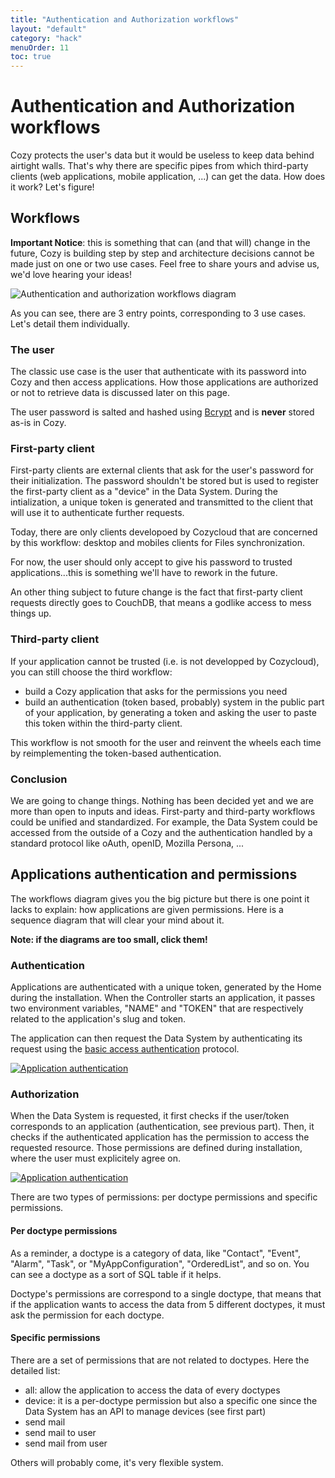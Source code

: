 ```yaml
---
title: "Authentication and Authorization workflows"
layout: "default"
category: "hack"
menuOrder: 11
toc: true
---
```


# Authentication and Authorization workflows

Cozy protects the user's data but it would be useless to keep data behind airtight walls. That's why there are specific pipes from which third-party clients (web applications, mobile application, ...) can get the data. How does it work? Let's figure!


## Workflows
**Important Notice**: this is something that can (and that will) change in the future, Cozy is building step by step and architecture decisions cannot be made just on one or two use cases. Feel free to share yours and advise us, we'd love hearing your ideas!

![Authentication and authorization workflows diagram](/assets/images/authentication-workflows.svg)

As you can see, there are 3 entry points, corresponding to 3 use cases. Let's detail them individually.

### The user
The classic use case is the user that authenticate with its password into Cozy and then access applications. How those applications are authorized or not to retrieve data is discussed later on this page.

The user password is salted and hashed using [Bcrypt](http://en.wikipedia.org/wiki/Bcrypt) and is **never** stored as-is in Cozy.

### First-party client
First-party clients are external clients that ask for the user's password for their initialization. The password shouldn't be stored but is used to register the first-party client as a "device" in the Data System. During the intialization, a unique token is generated and transmitted to the client that will use it to authenticate further requests.

Today, there are only clients developoed by Cozycloud that are concerned by this workflow: desktop and mobiles clients for Files synchronization.

For now, the user should only accept to give his password to trusted applications...this is something we'll have to rework in the future.

An other thing subject to future change is the fact that first-party client requests directly goes to CouchDB, that means a godlike access to mess things up.


### Third-party client
If your application cannot be trusted (i.e. is not developped by Cozycloud), you can still choose the third workflow:
* build a Cozy application that asks for the permissions you need
* build an authentication (token based, probably) system in the public part of your application, by generating a token and asking the user to paste this token within the third-party client.

This workflow is not smooth for the user and reinvent the wheels each time by reimplementing the token-based authentication.


### Conclusion
We are going to change things. Nothing has been decided yet and we are more than open to inputs and ideas. First-party and third-party workflows could be unified and standardized. For example, the Data System could be accessed from the outside of a Cozy and the authentication handled by a standard protocol like oAuth, openID, Mozilla Persona, ...


## Applications authentication and permissions
The workflows diagram gives you the big picture but there is one point it lacks to explain: how applications are given permissions. Here is a sequence diagram that will clear your mind about it.

**Note: if the diagrams are too small, click them!**

### Authentication
Applications are authenticated with a unique token, generated by the Home during the installation.
When the Controller starts an application, it passes two environment variables, "NAME" and "TOKEN" that are respectively related to the application's slug and token.

The application can then request the Data System by authenticating its request using the [basic access authentication](http://en.wikipedia.org/wiki/Basic_access_authentication) protocol.

[![Application authentication](/assets/images/app-authentication.png)](/assets/images/app-authentication.png)

### Authorization
When the Data System is requested, it first checks if the user/token corresponds to an application (authentication, see previous part).
Then, it checks if the authenticated application has the permission to access the requested resource.
Those permissions are defined during installation, where the user must explicitely agree on.

[![Application authentication](/assets/images/app-authorization.png)](/assets/images/app-authentication.png)

There are two types of permissions: per doctype permissions and specific permissions.

#### Per doctype permissions
As a reminder, a doctype is a category of data, like "Contact", "Event", "Alarm", "Task", or "MyAppConfiguration", "OrderedList", and so on. You can see a doctype as a sort of SQL table if it helps.

Doctype's permissions are correspond to a single doctype, that means that if the application wants to access the data from 5 different doctypes, it must ask the permission for each doctype.

#### Specific permissions
There are a set of permissions that are not related to doctypes. Here the detailed list:
* all: allow the application to access the data of every doctypes
* device: it is a per-doctype permission but also a specific one since the Data System has an API to manage devices (see first part)
* send mail
* send mail to user
* send mail from user

Others will probably come, it's very flexible system.
